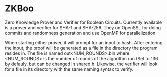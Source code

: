 # ZKBoo

Zero Knowledge Prover and Verifier for Boolean Circuits. Currently available is a prover and verifier for SHA-1 and SHA-256. They on OpenSSL for doing commits and randomness generation and use OpenMP for parallelization.

When starting either prover, it will prompt for an input to hash. After entering the input, the proof will be generated as a file in the directory the program resides in. The file is named out<NUM_ROUNDS>.bin where <NUM_ROUNDS> is the number of rounds of the algorithm run (Set to 136 by defauly, but can be changed in shared.h. Likewise, the verifier will look for a file in its directory with the same naming syntax to verify.
